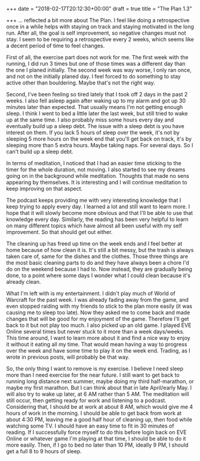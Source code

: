 +++
date = "2018-02-17T20:12:30+00:00"
draft = true
title = "The Plan 1.3"

+++
... reflected a bit more about The Plan. I feel like doing a retrospective once in a while helps with staying on track and staying motivated in the long run. After all, the goal is self improvement, so negative changes must not stay. I seem to be requiring a retrospective every 2 weeks, which seems like a decent period of time to feel changes.

First of all, the exercise part does not work for me. The first week with the running, I did run 3 times but one of those times was a different day than the one I planed initially. The second week was way worse, I only ran once, and not on the initially planed day. I feel forced to do something to stay active other than bouldering. Maybe that's not the right way.

Second, I've been feeling so tired lately that I took off 2 days in the past 2 weeks. I also fell asleep again after waking up to my alarm and got up 30 minutes later than expected. That usually means I'm not getting enough sleep. I think I went to bed a little later the last week, but still tried to wake up at the same time. I also probably miss some hours every day and eventually build up a sleep debt. The issue with a sleep debt is you have interest on them. If you lack 5 hours of sleep over the week, it's not by sleeping 5 more hours on the week end that you'll get back on track, it's by sleeping more than 5 extra hours. Maybe taking naps. For several days. So I can't build up a sleep debt.

In terms of meditation, I noticed that I had an easier time sticking to the timer for the whole duration, not moving. I also started to see my dreams going on in the background while meditation. Thoughts that made no sens appearing by themselves. It is interesting and I will continue meditation to keep improving on that aspect.

The podcast keeps providing me with very interesting knowledge that I keep trying to apply every day. I learned a lot and still want to learn more. I hope that it will slowly become more obvious and that I'll be able to use that knowledge every day. Similarly, the reading has been very helpful to learn on many different topics which have almost all been useful with my self improvement. So that should get out either.

The cleaning up has freed up time on the week ends and I feel better at home because of how clean it is. It's still a bit messy, but the trash is always taken care of, same for the dishes and the clothes. Those three things are the most basic cleaning parts to do and they have always been a chore I'd do on the weekend because I had to. Now instead, they are gradually being done, to a point where some days I wonder what I could clean because it's already clean.

What I'm left with is my entertainment. I didn't play much of World of Warcraft for the past week. I was already fading away from the game, and even stopped raiding with my friends to stick to the plan more easily (it was causing me to sleep too late). Now they asked me to come back and made changes that will be good for my enjoyment of the game. Therefore I'll get back to it but not play too much. I also picked up an old game. I played EVE Online several times but never stuck to it more than a week days/weeks. This time around, I want to learn more about it and find a nice way to enjoy it without it eating all my time. That would mean having a way to progress over the week and have some time to play it on the week end. Trading, as I wrote in previous posts, will probably be that way.

So, the only thing I want to remove is my exercise. I believe I need sleep more than I need exercise for the near future. I still want to get back to running long distance next summer, maybe doing my third half-marathon, or maybe my first marathon. But I can think about that in late April/early May. I will also try to wake up later, at 6 AM rather than 5 AM. The meditation will still occur, then getting ready for work and listening to a podcast. Considering that, I should be at work at about 8 AM, which would give me 4 hours of work in the morning. I should be able to get back from work at about 4:30 PM, leaving me a good half hour of cleaning up, then food while watching some TV. I should have an easy time to fit in 30 minutes of reading. If I successfully force myself to do this before login back on EVE Online or whatever game I'm playing at that time, I should be able to do it more easily. Then, if I go to bed no later than 10 PM, ideally 9 PM, I should get a full 8 to 9 hours of sleep.